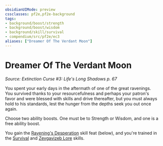 ```yaml
---
obsidianUIMode: preview
cssclasses: pf2e,pf2e-background
tags:
- background/boost/strength
- background/boost/wisdom
- background/skill/survival
- compendium/src/pf2e/ec3
aliases: ["Dreamer Of The Verdant Moon"]
---
```

# Dreamer Of The Verdant Moon
*Source: Extinction Curse #3: Life's Long Shadows p. 67*  

You spent your early days in the aftermath of one of the great ravenings. You survived thanks to your resourcefulness and perhaps your patron's favor and were blessed with skills and drive thereafter, but you must always hold to his standards, lest the hunger from the depths seek you out once again.

Choose two ability boosts. One must be to Strength or Wisdom, and one is a free ability boost.

You gain the [Ravening's Desperation](compendium/feats/ravenings-desperation-ec3.md) skill feat (below), and you're trained in the [Survival](compendium/skills.md#Survival) and [Zevgavizeb Lore](compendium/skills.md#Lore) skills.